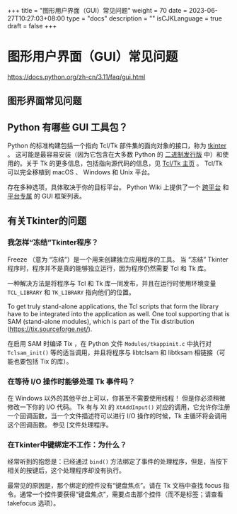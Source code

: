 +++
title = "图形用户界面（GUI）常见问题"
weight = 70
date = 2023-06-27T10:27:03+08:00
type = "docs"
description = ""
isCJKLanguage = true
draft = false
+++

# 图形用户界面（GUI）常见问题

https://docs.python.org/zh-cn/3.11/faq/gui.html

## 图形界面常见问题

## Python 有哪些 GUI 工具包？

Python 的标准构建包括一个指向 Tcl/Tk 部件集的面向对象的接口，称为 [tkinter](https://docs.python.org/zh-cn/3.11/library/tk.html#tkinter) 。 这可能是最容易安装（因为它包含在大多数 Python 的 [二进制发行版](https://www.python.org/downloads/) 中）和使用的。关于 Tk 的更多信息，包括指向源代码的信息，见 [Tcl/Tk 主页](https://www.tcl.tk/) 。 Tcl/Tk 可以完全移植到 macOS 、 Windows 和 Unix 平台。

存在多种选项，具体取决于你的目标平台。 Python Wiki 上提供了一个 [跨平台](https://wiki.python.org/moin/GuiProgramming#Cross-Platform_Frameworks) 和 [平台专属](https://wiki.python.org/moin/GuiProgramming#Platform-specific_Frameworks) 的 GUI 框架列表。

## 有关Tkinter的问题

### 我怎样“冻结”Tkinter程序？

Freeze （意为 “冻结”）是一个用来创建独立应用程序的工具。 当 “冻结” Tkinter 程序时，程序并不是真的能够独立运行，因为程序仍然需要 Tcl 和 Tk 库。

一种解决方法是将程序与 Tcl 和 Tk 库一同发布，并且在运行时使用环境变量 `TCL_LIBRARY` 和 `TK_LIBRARY` 指向他们的位置。

To get truly stand-alone applications, the Tcl scripts that form the library have to be integrated into the application as well. One tool supporting that is SAM (stand-alone modules), which is part of the Tix distribution (https://tix.sourceforge.net/).

在启用 SAM 时编译 Tix ，在 Python 文件 `Modules/tkappinit.c` 中执行对 `Tclsam_init()` 等的适当调用，并且将程序与 libtclsam 和 libtksam 相链接（可能也要包括 Tix 的库）。

### 在等待 I/O 操作时能够处理 Tk 事件吗？

在 Windows 以外的其他平台上可以，你甚至不需要使用线程！ 但是你必须稍微修改一下你的 I/O 代码。 Tk 有与 Xt 的 `XtAddInput()` 对应的调用，它允许你注册一个回调函数，当一个文件描述符可以进行 I/O 操作的时候，Tk 主循环将会调用这个回调函数。 参见 [文件处理程序。

### 在Tkinter中键绑定不工作：为什么？

经常听到的抱怨是：已经通过 `bind()` 方法绑定了事件的处理程序，但是，当按下相关的按键后，这个处理程序却没有执行。

最常见的原因是，那个绑定的控件没有“键盘焦点”。请在 Tk 文档中查找 focus 指令。通常一个控件要获得“键盘焦点”，需要点击那个控件（而不是标签；请查看 takefocus 选项）。